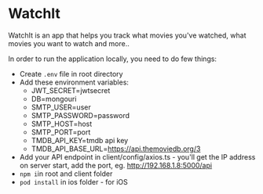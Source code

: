 # WatchIt
WatchIt is an app that helps you track what movies you've watched, what movies you want to watch and more..

In order to run the application locally, you need to do few things:

* Create `.env` file in root directory
* Add these environment variables:
    * JWT_SECRET=jwtsecret
    * DB=mongouri
    * SMTP_USER=user
    * SMTP_PASSWORD=password
    * SMTP_HOST=host
    * SMTP_PORT=port
    * TMDB_API_KEY=tmdb api key
    * TMDB_API_BASE_URL=https://api.themoviedb.org/3
* Add your API endpoint in client/config/axios.ts - you'll get the IP address on server start, add the port, eg. http://192.168.1.8:5000/api 
* `npm i`in root and client folder
* `pod install` in ios folder - for iOS

